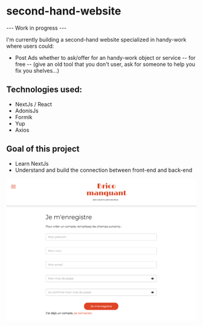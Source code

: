 # second-hand-website

--- Work in progress ---

I'm currently building a second-hand website specialized in handy-work where users could:

-  Post Ads whether to ask/offer for an handy-work object or service -- for free -- (give an old tool that you don't user, ask for someone to help you fix you shelves...)

## Technologies used:

-  NextJs / React
-  AdonisJs
-  Formik
-  Yup
-  Axios

## Goal of this project

-  Learn NextJs
-  Understand and build the connection between front-end and back-end

![Register page](/images/register.jpg 'Register page')
